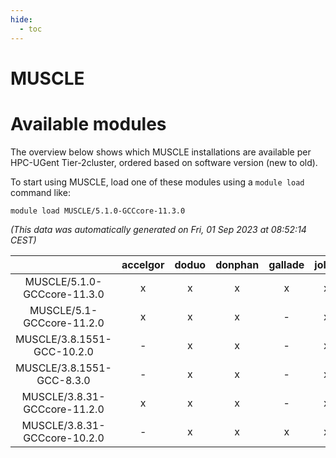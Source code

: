 ```yaml
---
hide:
  - toc
---
```


MUSCLE
======

# Available modules


The overview below shows which MUSCLE installations are available per HPC-UGent Tier-2cluster, ordered based on software version (new to old).

To start using MUSCLE, load one of these modules using a `module load` command like:

```shell
module load MUSCLE/5.1.0-GCCcore-11.3.0
```

*(This data was automatically generated on Fri, 01 Sep 2023 at 08:52:14 CEST)*  

| |accelgor|doduo|donphan|gallade|joltik|skitty|swalot|victini|
| :---: | :---: | :---: | :---: | :---: | :---: | :---: | :---: | :---: |
|MUSCLE/5.1.0-GCCcore-11.3.0|x|x|x|x|x|x|x|x|
|MUSCLE/5.1-GCCcore-11.2.0|x|x|x|-|x|x|x|x|
|MUSCLE/3.8.1551-GCC-10.2.0|-|x|x|-|x|x|x|x|
|MUSCLE/3.8.1551-GCC-8.3.0|-|x|x|-|x|x|-|x|
|MUSCLE/3.8.31-GCCcore-11.2.0|x|x|x|-|x|x|x|x|
|MUSCLE/3.8.31-GCCcore-10.2.0|-|x|x|x|x|x|x|x|
